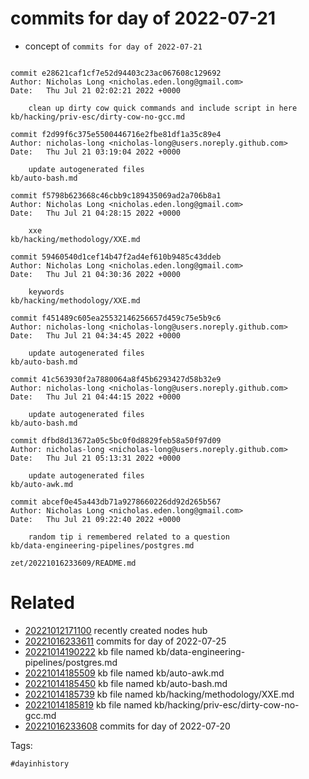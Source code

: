 # commits for day of 2022-07-21

- concept of `commits for day of 2022-07-21`

```

commit e28621caf1cf7e52d94403c23ac067608c129692
Author: Nicholas Long <nicholas.eden.long@gmail.com>
Date:   Thu Jul 21 02:02:21 2022 +0000

    clean up dirty cow quick commands and include script in here
kb/hacking/priv-esc/dirty-cow-no-gcc.md

commit f2d99f6c375e5500446716e2fbe81df1a35c89e4
Author: nicholas-long <nicholas-long@users.noreply.github.com>
Date:   Thu Jul 21 03:19:04 2022 +0000

    update autogenerated files
kb/auto-bash.md

commit f5798b623668c46cbb9c189435069ad2a706b8a1
Author: Nicholas Long <nicholas.eden.long@gmail.com>
Date:   Thu Jul 21 04:28:15 2022 +0000

    xxe
kb/hacking/methodology/XXE.md

commit 59460540d1cef14b47f2ad4ef610b9485c43ddeb
Author: Nicholas Long <nicholas.eden.long@gmail.com>
Date:   Thu Jul 21 04:30:36 2022 +0000

    keywords
kb/hacking/methodology/XXE.md

commit f451489c605ea25532146256657d459c75e5b9c6
Author: nicholas-long <nicholas-long@users.noreply.github.com>
Date:   Thu Jul 21 04:34:45 2022 +0000

    update autogenerated files
kb/auto-bash.md

commit 41c563930f2a7880064a8f45b6293427d58b32e9
Author: nicholas-long <nicholas-long@users.noreply.github.com>
Date:   Thu Jul 21 04:44:15 2022 +0000

    update autogenerated files
kb/auto-bash.md

commit dfbd8d13672a05c5bc0f0d8829feb58a50f97d09
Author: nicholas-long <nicholas-long@users.noreply.github.com>
Date:   Thu Jul 21 05:13:31 2022 +0000

    update autogenerated files
kb/auto-awk.md

commit abcef0e45a443db71a9278660226dd92d265b567
Author: Nicholas Long <nicholas.eden.long@gmail.com>
Date:   Thu Jul 21 09:22:40 2022 +0000

    random tip i remembered related to a question
kb/data-engineering-pipelines/postgres.md
```

` zet/20221016233609/README.md `

# Related

- [20221012171100](/zet/20221012171100/README.md) recently created nodes hub
- [20221016233611](/zet/20221016233611/README.md) commits for day of 2022-07-25
- [20221014190222](/zet/20221014190222/README.md) kb file named kb/data-engineering-pipelines/postgres.md
- [20221014185509](/zet/20221014185509/README.md) kb file named kb/auto-awk.md
- [20221014185450](/zet/20221014185450/README.md) kb file named kb/auto-bash.md
- [20221014185739](/zet/20221014185739/README.md) kb file named kb/hacking/methodology/XXE.md
- [20221014185819](/zet/20221014185819/README.md) kb file named kb/hacking/priv-esc/dirty-cow-no-gcc.md
- [20221016233608](/zet/20221016233608/README.md) commits for day of 2022-07-20

Tags:

    #dayinhistory
